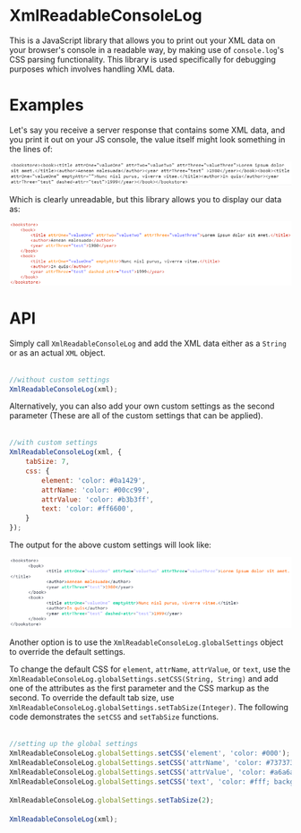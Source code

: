 # XmlReadableConsoleLog #

This is a JavaScript library that allows you to print out your XML data on your browser's console in a readable way, by making use of `console.log`'s CSS parsing functionality. 
This library is used specifically for debugging purposes which involves handling XML data. 

# Examples #

Let's say you receive a server response that contains some XML data, and you print it out on your JS console, the value itself might look something in the lines of: 

![unreadable](imgs/xml_unreadable.png)

Which is clearly unreadable, but this library allows you to display our data as:  

![readable](imgs/xml_readable.png)

# API #

Simply call `XmlReadableConsoleLog` and add the XML data either as a `String` or as an actual `XML` object. 

```javascript 

//without custom settings
XmlReadableConsoleLog(xml);

```

Alternatively, you can also add your own custom settings as the second parameter (These are all of the custom settings that can be applied). 

```javascript 

//with custom settings
XmlReadableConsoleLog(xml, {
	tabSize: 7,
	css: {
		element: 'color: #0a1429',
		attrName: 'color: #00cc99',
		attrValue: 'color: #b3b3ff',
		text: 'color: #ff6600',
	}
});

``` 

The output for the above custom settings will look like: 

![custom settings](imgs/xml_readable_custom.png)

Another option is to use the `XmlReadableConsoleLog.globalSettings` object to override the default settings. 

To change the default CSS for `element`, `attrName`, `attrValue`, or `text`, use the `XmlReadableConsoleLog.globalSettings.setCSS(String, String)` and add one of the attributes as the first parameter and the CSS markup as the second.
To override the default tab size, use `XmlReadableConsoleLog.globalSettings.setTabSize(Integer)`. 
The following code demonstrates the `setCSS` and `setTabSize` functions.  

```javascript

//setting up the global settings
XmlReadableConsoleLog.globalSettings.setCSS('element', 'color: #000');
XmlReadableConsoleLog.globalSettings.setCSS('attrName', 'color: #737373');
XmlReadableConsoleLog.globalSettings.setCSS('attrValue', 'color: #a6a6a6; font-weight: bold;');
XmlReadableConsoleLog.globalSettings.setCSS('text', 'color: #fff; background-color: #000');

XmlReadableConsoleLog.globalSettings.setTabSize(2);

XmlReadableConsoleLog(xml);

```
